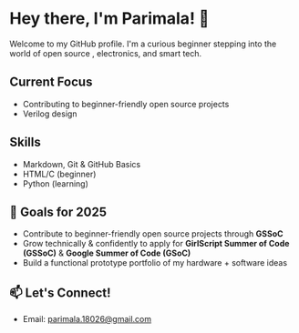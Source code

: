 

<!--
**stitchn626/stitchn626** is a ✨ _special_ ✨ repository because its `README.md` (this file) appears on your GitHub profile.

Here are some ideas to get you started:

- 🔭 I’m currently working on ...
- 🌱 I’m currently learning ...
- 👯 I’m looking to collaborate on ...
- 🤔 I’m looking for help with ...
- 💬 Ask me about ...
- 📫 How to reach me: ...
- 😄 Pronouns: ...
- ⚡ Fun fact: ...
-->
# Hey there, I'm Parimala! 👋

Welcome to my GitHub profile. I'm a curious beginner stepping into the world of open source , electronics, and smart tech.

##  Current Focus

- Contributing to beginner-friendly open source projects
- Verilog design

## Skills
- Markdown, Git & GitHub Basics
- HTML/C (beginner)
- Python (learning)
  
## 🎯 Goals for 2025
- Contribute to beginner-friendly open source projects through **GSSoC**
- Grow technically & confidently to apply for **GirlScript Summer of Code (GSSoC)** & **Google Summer of Code (GSoC)**
- Build a functional prototype portfolio of my hardware + software ideas

## 📫 Let's Connect!
- Email: parimala.18026@gmail.com

